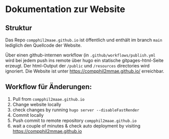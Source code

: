 # Dokumentation zur Website

## Struktur

Das Repo `compphil2maae.github.io` ist öffentlich und enthält im branch `main` lediglich den Quellcode der Website. 

Über einen github-internen workflow (in `.github/workflows/publish.yml` wird bei jedem push ins remote über hugo ein statische gitpages-html-Seite erzeugt. Der html-Output der  `/public` und `/resources` directories wird ignoriert. Die Website ist unter https://compphil2mmae.github.io/ erreichbar.


## Workflow für Änderungen:

1. Pull from `compphil2maae.github.io` 
2. Change website locally
3. check changes by running `hugo server --disableFastRender`
5. Commit locally
6. Push commit to remote repository `compphil2maae.github.io`
7. wait a couple of minutes & check auto deployment by visiting https://compphil2mmae.github.io

